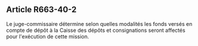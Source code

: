 Article R663-40-2
----
Le juge-commissaire détermine selon quelles modalités les fonds versés en compte
de dépôt à la Caisse des dépôts et consignations seront affectés pour
l'exécution de cette mission.
